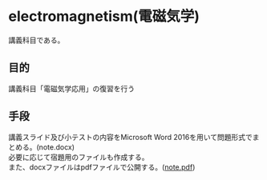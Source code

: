 ﻿# electromagnetism(電磁気学)
講義科目である。
## 目的
講義科目「電磁気学応用」の復習を行う  
## 手段
講義スライド及び小テストの内容をMicrosoft Word 2016を用いて問題形式でまとめる。(note.docx)  
必要に応じて宿題用のファイルも作成する。  
また、docxファイルはpdfファイルで公開する。([note.pdf](https://github.com/17ec084/grade2-2/raw/master/electromagnetism/note.pdf))  
